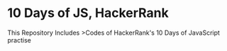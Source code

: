 
<h1 >10 Days of JS, HackerRank</h1>
This Repository Includes
>Codes of HackerRank's 10 Days of JavaScript practise
